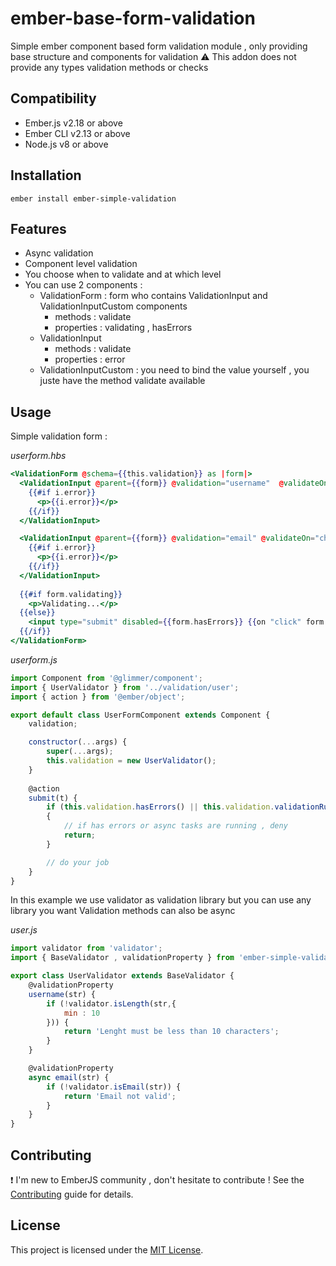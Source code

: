 ember-base-form-validation
==============================================================================

Simple ember component based form validation module , only providing base structure and components for validation 
:warning: This addon does not provide any types validation methods or checks


Compatibility
------------------------------------------------------------------------------

* Ember.js v2.18 or above
* Ember CLI v2.13 or above
* Node.js v8 or above


Installation
------------------------------------------------------------------------------

```
ember install ember-simple-validation
```


Features
------------------------------------------------------------------------------

- Async validation
- Component level validation
- You choose when to validate and at which level
- You can use 2 components : 
  - ValidationForm : form who contains ValidationInput and ValidationInputCustom components
    - methods : validate 
    - properties : validating , hasErrors
  - ValidationInput 
    - methods : validate
    - properties : error
  - ValidationInputCustom : you need to bind the value yourself , you juste have the method validate available

Usage
------------------------------------------------------------------------------

Simple validation form :


*userform.hbs*
```handlebars
<ValidationForm @schema={{this.validation}} as |form|>
  <ValidationInput @parent={{form}} @validation="username"  @validateOn="change" @value={{@model.username}} as |i|>
    {{#if i.error}}
      <p>{{i.error}}</p>
    {{/if}}
  </ValidationInput>

  <ValidationInput @parent={{form}} @validation="email" @validateOn="change" @value={{@model.username}} as |i|>
    {{#if i.error}}
      <p>{{i.error}}</p>
    {{/if}}
  </ValidationInput>
  
  {{#if form.validating}}
    <p>Validating...</p>
  {{else}}
    <input type="submit" disabled={{form.hasErrors}} {{on "click" form.validate}} {{on "click" this.submit}} value="submit">
  {{/if}}
</ValidationForm>
```

*userform.js*
```js
import Component from '@glimmer/component';
import { UserValidator } from '../validation/user';
import { action } from '@ember/object';

export default class UserFormComponent extends Component {
    validation;

    constructor(...args) {
        super(...args);
        this.validation = new UserValidator();
    }
    
    @action
    submit(t) {
        if (this.validation.hasErrors() || this.validation.validationRunning())
        {
            // if has errors or async tasks are running , deny
            return;
        }

        // do your job
    }
}
```

In this example we use validator as validation library but you can use any library you want
Validation methods can also be async 

*user.js*
```js
import validator from 'validator';
import { BaseValidator , validationProperty } from 'ember-simple-validation';

export class UserValidator extends BaseValidator {
    @validationProperty
    username(str) {
        if (!validator.isLength(str,{
            min : 10
        })) {
            return 'Lenght must be less than 10 characters';
        }
    }

    @validationProperty
    async email(str) {
        if (!validator.isEmail(str)) {
            return 'Email not valid';
        }
    }
}
```



Contributing
------------------------------------------------------------------------------

:exclamation: I'm new to EmberJS community , don't hesitate to contribute !
See the [Contributing](CONTRIBUTING.md) guide for details.


License
------------------------------------------------------------------------------

This project is licensed under the [MIT License](LICENSE.md).
